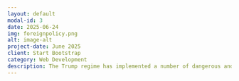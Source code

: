 ```yaml
---
layout: default
modal-id: 3
date: 2025-06-24
img: foreignpolicy.png
alt: image-alt
project-date: June 2025
client: Start Bootstrap
category: Web Development
description: The Trump regime has implemented a number of dangerous and unethical foreing policy decisions. These including betraying the Ukrainian democracy, levying tariffs against US allies, and cutting USAID funding, which has led to the deaths of an estimated 300,000 people (mostly children). Below you will find a list of atrocities that the administration has either carried out or been complicit in. 
---
```

